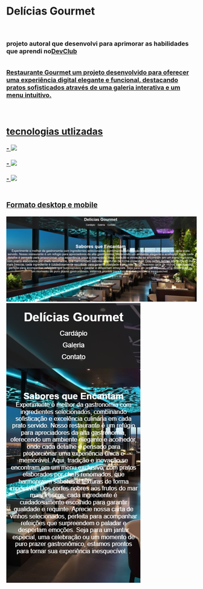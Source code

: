 <h1>Delícias Gourmet</h1>
<br>
<h3>projeto autoral que desenvolvi para aprimorar as habilidades que aprendi no<a href="https//rodolfomori.com.br/devclub">DevClub</a</h3>
<br>
<br>
<p>Restaurante Gourmet um projeto desenvolvido para oferecer uma experiência digital elegante e funcional, destacando pratos sofisticados através de uma galeria interativa e um menu intuitivo.
</p>
<br>
<h2>tecnologias utlizadas</h2>
- <img src="https://img.shields.io/badge/HTML5-E34F26?style=for-the-badge&logo=html5&logoColor=white">
<br>
<br>
- <img src="https://img.shields.io/badge/CSS3-1572B6?style=for-the-badge&logo=css3&logoColor=white">
<br>
<br>
- <img src="https://img.shields.io/badge/JavaScript-323330?style=for-the-badge&logo=javascript&logoColor=F7DF1E" />
<br>
<br>
<h3>Formato desktop e mobile</h3>
<img src="https://github.com/Verneloira/Restaurante/blob/main/assets/restaurante%20desktop.png"/>
<img src="https://github.com/Verneloira/Restaurante/blob/main/assets/restaurante%20mobile.png"/>
